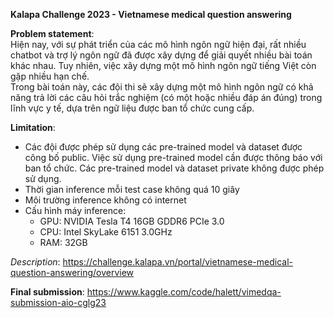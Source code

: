 **Kalapa Challenge 2023 - Vietnamese medical question answering**

**Problem statement**: <Br>
Hiện nay, với sự phát triển của các mô hình ngôn ngữ hiện đại, rất nhiều chatbot và trợ lý ngôn ngữ đã được xây dựng để giải quyết nhiều bài toán khác nhau. Tuy nhiên, việc xây dựng một mô hình ngôn ngữ tiếng Việt còn gặp nhiều hạn chế. <Br>
Trong bài toán này, các đội thi sẽ xây dựng một mô hình ngôn ngữ có khả năng trả lời các câu hỏi trắc nghiệm (có một hoặc nhiều đáp án đúng) trong lĩnh vực y tế, dựa trên ngữ liệu được ban tổ chức cung cấp. <Br>

**Limitation**:
- Các đội được phép sử dụng các pre-trained model và dataset được công bố public. Việc sử dụng pre-trained model cần được thông báo với ban tổ chức. Các pre-trained model và dataset private không được phép sử dụng.
- Thời gian inference mỗi test case không quá 10 giây
- Môi trường inference không có internet
- Cấu hình máy inference: 
  - GPU: NVIDIA Tesla T4 16GB GDDR6 PCIe 3.0
  - CPU: Intel SkyLake 6151 3.0GHz
  - RAM: 32GB <Br>
  
*Description*: https://challenge.kalapa.vn/portal/vietnamese-medical-question-answering/overview

**Final submission**:
https://www.kaggle.com/code/halett/vimedqa-submission-aio-cglg23
